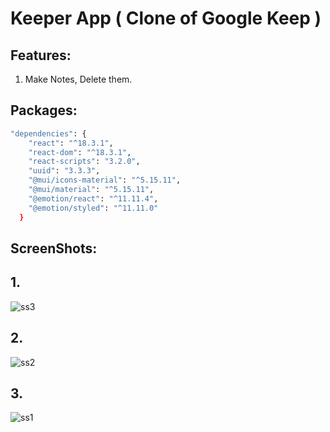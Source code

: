 # Keeper App ( Clone of Google Keep )
## Features:
1. Make Notes, Delete them.
## Packages:
````bash
"dependencies": {
    "react": "^18.3.1",
    "react-dom": "^18.3.1",
    "react-scripts": "3.2.0",
    "uuid": "3.3.3",
    "@mui/icons-material": "^5.15.11",
    "@mui/material": "^5.15.11",
    "@emotion/react": "^11.11.4",
    "@emotion/styled": "^11.11.0"
  }
````
## ScreenShots:
## 1.
![ss3](https://github.com/user-attachments/assets/80a18074-1535-423d-961d-bd44296f27a5)
## 2.
![ss2](https://github.com/user-attachments/assets/938825ac-ddfd-4cdf-8850-04da7881735c)
## 3.
![ss1](https://github.com/user-attachments/assets/1f726a87-4cc3-4997-9db9-1a625fdc170d)

